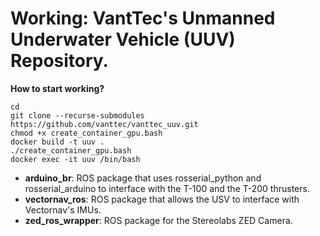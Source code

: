 # Working: VantTec's Unmanned Underwater Vehicle (UUV) Repository.

**How to start working?**

```Shell
cd
git clone --recurse-submodules https://github.com/vanttec/vanttec_uuv.git
chmod +x create_container_gpu.bash 
docker build -t uuv .
./create_container_gpu.bash
docker exec -it uuv /bin/bash
```

- **arduino_br**: ROS package that uses rosserial_python and rosserial_arduino to interface with the T-100 and the T-200 thrusters.
- **vectornav_ros**: ROS package that allows the USV to interface with Vectornav's IMUs.
- **zed_ros_wrapper**: ROS package for the Stereolabs ZED Camera.

